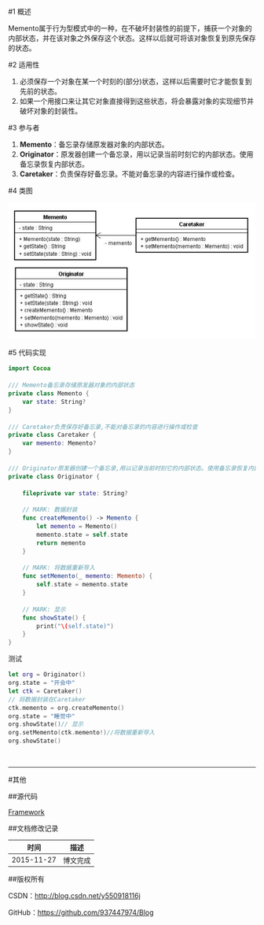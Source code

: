 #1 概述

Memento属于行为型模式中的一种，在不破坏封装性的前提下，捕获一个对象的内部状态，并在该对象之外保存这个状态。这样以后就可将该对象恢复到原先保存的状态。

#2 适用性

1. 必须保存一个对象在某一个时刻的(部分)状态，这样以后需要时它才能恢复到先前的状态。
2. 如果一个用接口来让其它对象直接得到这些状态，将会暴露对象的实现细节并破坏对象的封装性。

#3 参与者

1. **Memento**：备忘录存储原发器对象的内部状态。
2. **Originator**：原发器创建一个备忘录，用以记录当前时刻它的内部状态。使用备忘录恢复内部状态。
3. **Caretaker**：负责保存好备忘录。不能对备忘录的内容进行操作或检查。

#4 类图

![DDl-1](https://raw.githubusercontent.com/937447974/Blog/master/Resources/2015112719.png)

#5 代码实现

```swift
import Cocoa

/// Memento备忘录存储原发器对象的内部状态
private class Memento {    
    var state: String?
}

/// Caretaker负责保存好备忘录,不能对备忘录的内容进行操作或检查
private class Caretaker {    
    var memento: Memento?    
}

/// Originator原发器创建一个备忘录,用以记录当前时刻它的内部状态。使用备忘录恢复内部状态
private class Originator {
    
    fileprivate var state: String?
    
    // MARK: 数据封装
    func createMemento() -> Memento {
        let memento = Memento()
        memento.state = self.state
        return memento
    }
    
    // MARK: 将数据重新导入
    func setMemento(_ memento: Memento) {
        self.state = memento.state
    }
    
    // MARK: 显示
    func showState() {
        print("\(self.state)")
    }
}
```

测试

```swift
let org = Originator()
org.state = "开会中"
let ctk = Caretaker()
// 将数据封装在Caretaker
ctk.memento = org.createMemento()
org.state = "睡觉中"
org.showState()// 显示
org.setMemento(ctk.memento!)//将数据重新导入
org.showState()
```

&#160;

----------

#其他

##源代码

[Framework](https://github.com/937447974/Framework)

##文档修改记录

| 时间 | 描述 |
| ---- | ---- |
| 2015-11-27 | 博文完成 |

##版权所有

CSDN：http://blog.csdn.net/y550918116j

GitHub：https://github.com/937447974/Blog